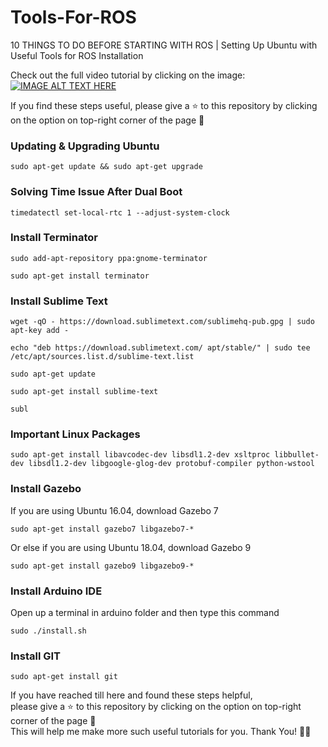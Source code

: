 # Tools-For-ROS
10 THINGS TO DO BEFORE STARTING WITH ROS | Setting Up Ubuntu with Useful Tools for ROS Installation<br>

Check out the full video tutorial by clicking on the image:<br>
[![IMAGE ALT TEXT HERE](https://i.ytimg.com/vi/CPDDBVeIyLw/hqdefault.jpg?sqp=-oaymwEZCPYBEIoBSFXyq4qpAwsIARUAAIhCGAFwAQ==&rs=AOn4CLAR9-bPtCY6TgA1M1XWzhAZm7oyEg)](https://youtu.be/CPDDBVeIyLw)

If you find these steps useful, please give a ⭐ to this repository by clicking on the option on top-right corner of the page 🙂

### Updating & Upgrading Ubuntu
```
sudo apt-get update && sudo apt-get upgrade
```

### Solving Time Issue After Dual Boot
```
timedatectl set-local-rtc 1 --adjust-system-clock
```

### Install Terminator
```
sudo add-apt-repository ppa:gnome-terminator
```
```
sudo apt-get install terminator
```

### Install Sublime Text
```
wget -qO - https://download.sublimetext.com/sublimehq-pub.gpg | sudo apt-key add -
```
```
echo "deb https://download.sublimetext.com/ apt/stable/" | sudo tee /etc/apt/sources.list.d/sublime-text.list
```
```
sudo apt-get update
```
```
sudo apt-get install sublime-text
```
```
subl
```

### Important Linux Packages
```
sudo apt-get install libavcodec-dev libsdl1.2-dev xsltproc libbullet-dev libsdl1.2-dev libgoogle-glog-dev protobuf-compiler python-wstool
```

### Install Gazebo
If you are using Ubuntu 16.04, download Gazebo 7
```
sudo apt-get install gazebo7 libgazebo7-*
```
Or else if you are using Ubuntu 18.04, download Gazebo 9
```
sudo apt-get install gazebo9 libgazebo9-*
```

### Install Arduino IDE
Open up a terminal in arduino folder and then type this command
```
sudo ./install.sh
```

### Install GIT
```
sudo apt-get install git
```


If you have reached till here and found these steps helpful,<br>
please give a ⭐ to this repository by clicking on the option on top-right corner of the page 🙂<br>
This will help me make more such useful tutorials for you. Thank You! ✌🏻
